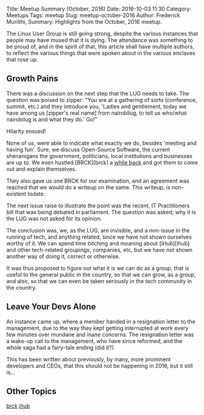 Title: Meetup Summary (October, 2016)
Date: 2016-10-03 11:30
Category: Meetups
Tags: meetup
Slug: meetup-october-2016
Author: Frederick Muriithi,
Summary: Highlights from the October, 2016 meetup.

The Linux User Group is still going strong, despite the various instances that people may have mused that it is dying. The attendance was something to be proud of, and in the spirit of that, this article shall have multiple authors, to reflect the various things that were spoken about in the various enclaves that rose up.

## Growth Pains

There was a discussion on the next step that the LUG needs to take. The question was poised to zipper: "You are at a gathering of sorts (conference, summit, etc.) and they introduce you, 'Ladies and gentlement, today we have among us [zipper's real name] from nairobilug, to tell us who/what nairobilug is and what they do.' Go!"

Hilarity ensued!

None of us, were able to indicate what exactly we do, besides 'meeting and having fun'. Sure, we discuss Open-Source Software, the current shenanigans the government, politicians, local institutions and businesses are up to. We even hustled [BRCK][brck] a [while back](https://nairobilug.or.ke/2015/05/brck-violating-gpl.html) and got them to come out and explain themselves.

They also gave us one BRCK for our examination, and an agreement was reached that we would do a writeup on the same. This writeup, is non-existent todate.

The next issue raise to illustrate the point was the recent, IT Practitioners bill that was being debated in parliament. The question was asked, why it is the LUG was not asked for its opinion.

The conclusion was, we, as the LUG, are invisible, and a non-issue in the running of tech, and anything related, since we have not shown ourselves worthy of it. We can spend time bitching and moaning about [iHub][ihub] and other tech-related groupings, companies, etc, but we have not shown another way of doing it, correct or otherwise.

It was thus proposed to figure out what it is we can do as a group, that is useful to the general public in the country, so that we can grow, as a group, and also, so that we can even be taken seriously in the tech community in the country.

## Leave Your Devs Alone

An instance came up, where a member handed in a resignation letter to the management, due to the way they kept getting interrupted at work every few minutes over mundane and inane concerns. The resignation letter was a wake-up call to the management, who have since reformed, and the whole saga had a fairy-tale ending (did it?)

This has been written about previously, by many, more prominent developers and CEOs, that this should not be happening in 2016, but it still is...

## Other Topics

[brck](https://www.brck.com/)
[ihub](https://www.ihub.co.ke/)
